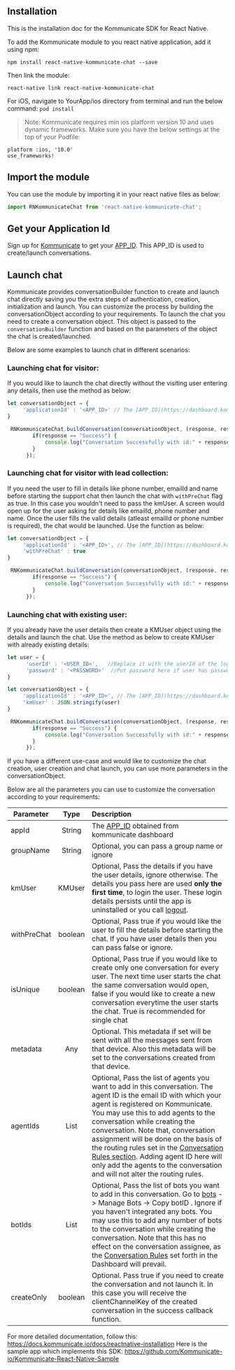 ## Installation

This is the installation doc for the Kommunicate SDK for React Native.

To add the Kommunicate module to you react native application, add it using npm:

```
npm install react-native-kommunicate-chat --save
```

Then link the module:

```
react-native link react-native-kommunicate-chat
```

For iOS, navigate to YourApp/ios directory from terminal and run the below command:
    ```
    pod install
    ```
  
>Note: Kommunicate requires min ios platform version 10 and uses dynamic frameworks. Make sure you have the below settings at the top of your Podfile:
 ```
 platform :ios, '10.0'
 use_frameworks!
 ```

## Import the module

You can use the module by importing it in your react native files as below:

```js
import RNKommunicateChat from 'react-native-kommunicate-chat';
```

## Get your Application Id
Sign up for [Kommunicate](https://dashboard.kommunicate.io) to get your [APP_ID](https://dashboard.kommunicate.io/settings/install). This APP_ID is used to create/launch conversations.

## Launch chat
Kommunicate provides conversationBuilder function to create and launch chat directly saving you the extra steps of authentication, creation, initialization and launch. You can customize the process by building the conversationObject according to your requirements.
To launch the chat you need to create a conversation object. This object is passed to the `conversationBuilder` function and based on the parameters of the object the chat is created/launched.

Below are some examples to launch chat in different scenarios:

### Launching chat for visitor:
If you would like to launch the chat directly without the visiting user entering any details, then use the method as below:

```js
let conversationObject = {
     'applicationId' : '<APP_ID>' // The [APP_ID](https://dashboard.kommunicate.io/settings/install) obtained from kommunicate dashboard.
}

 RNKommunicateChat.buildConversation(conversationObject, (response, responseMessage) => {
        if(response == "Success") {
            console.log("Conversation Successfully with id:" + responseMessage);
        }
      });
```
### Launching chat for visitor with lead collection:
If you need the user to fill in details like phone number, emailId and name before starting the support chat then launch the chat with `withPreChat` flag as true. In this case you wouldn't need to pass the kmUser. A screen would open up for the user asking for details like emailId, phone number and name. Once the user fills the valid details (atleast emailId or phone number is required), the chat would be launched. Use the function as below:

```js
let conversationObject = {
     'applicationId' : '<APP_ID>', // The [APP_ID](https://dashboard.kommunicate.io/settings/install) obtained from kommunicate dashboard.
     'withPreChat' : true
}

 RNKommunicateChat.buildConversation(conversationObject, (response, responseMessage) => {
        if(response == "Success") {
            console.log("Conversation Successfully with id:" + responseMessage);
        }
      });
```

### Launching chat with existing user:
If you already have the user details then create a KMUser object using the details and launch the chat. Use the method as below to create KMUser with already existing details:

```js
let user = {
      'userId' : '<USER_ID>',   //Replace it with the userId of the logged in user
      'password' : '<PASSWORD>'  //Put password here if user has password, ignore otherwise
}

let conversationObject = {
     'applicationId' : '<APP_ID>', // The [APP_ID](https://dashboard.kommunicate.io/settings/install) obtained from kommunicate dashboard.
     'kmUser' : JSON.stringify(user)
}

 RNKommunicateChat.buildConversation(conversationObject, (response, responseMessage) => {
        if(response == "Success") {
            console.log("Conversation Successfully with id:" + responseMessage);
        }
      });
```

If you have a different use-case and would like to customize the chat creation, user creation and chat launch, you can use more parameters in the conversationObject.

Below are all the parameters you can use to customize the conversation according to your requirements:

| Parameter        | Type           | Description  |
| ------------- |:-------------:| :-----|
| appId      | String      |   The [APP_ID](https://dashboard.kommunicate.io/settings/install) obtained from kommunicate dashboard |
| groupName      | String      |   Optional, you can pass a group name or ignore |
| kmUser | KMUser     |    Optional, Pass the details if you have the user details, ignore otherwise. The details you pass here are used **only the first time**, to login the user. These login details persists until the app is uninstalled or you call [logout](https://docs.kommunicate.io/docs/reactnative-logout). |
| withPreChat | boolean      |   Optional, Pass true if you would like the user to fill the details before starting the chat. If you have user details then you can pass false or ignore. |
| isUnique | boolean      |   Optional,  Pass true if you would like to create only one conversation for every user. The next time user starts the chat the same conversation would open, false if you would like to create a new conversation everytime the user starts the chat. True is recommended for single chat|
| metadata      | Any      |   Optional. This metadata if set will be sent with all the messages sent from that device. Also this metadata will be set to the conversations created from that device.  |
| agentIds | List<String>      |    Optional, Pass the list of agents you want to add in this conversation. The agent ID is the email ID with which your agent is registered on Kommunicate. You may use this to add agents to the conversation while creating the conversation. Note that, conversation assignment will be done on the basis of the routing rules set in the [Conversation Rules section](https://dashboard.kommunicate.io/settings/conversation-rules). Adding agent ID here will only add the agents to the conversation and will not alter the routing rules.|
| botIds | List<String>      |    Optional, Pass the list of bots you want to add in this conversation. Go to [bots](https://dashboard.kommunicate.io/bot) -> Manage Bots -> Copy botID . Ignore if you haven't integrated any bots. You may use this to add any number of bots to the conversation while creating the conversation. Note that this has no effect on the conversation assignee, as the [Conversation Rules](https://dashboard.kommunicate.io/settings/conversation-rules) set forth in the Dashboard will prevail.|
| createOnly      | boolean      |   Optional. Pass true if you need to create the conversation and not launch it. In this case you will receive the clientChannelKey of the created conversation in the success callback function.|
   
   
For more detailed documentation, follow this: https://docs.kommunicate.io/docs/reactnative-installation
Here is the sample app which implements this SDK: https://github.com/Kommunicate-io/Kommunicate-React-Native-Sample
